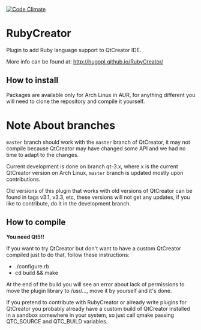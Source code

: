 [![Code Climate](https://codeclimate.com/github/hugopl/RubyCreator/badges/gpa.svg)](https://codeclimate.com/github/hugopl/RubyCreator)

# RubyCreator

Plugin to add Ruby language support to QtCreator IDE.

More info can be found at: http://hugopl.github.io/RubyCreator/

## How to install

Packages are available only for Arch Linux in AUR, for anything different you will need to clone the repository and compile it yourself.

# Note About branches

`master` branch should work with the `master` branch of QtCreator, it may not compile because QtCreator may have changed some API and we had no time to adapt to the changes.

Current development is done on branch qt-3.x, where x is the current QtCreator version on Arch Linux, `master` branch is updated mostly upon contributions.

Old versions of this plugin that works with old versions of QtCreator can be found in tags v3.1, v3.3, etc, these versions will not get any updates, if you like to contribute, do it in the development branch.

## How to compile

**You need Qt5!!**

If you want to try QtCreator but don't want to have a custom QtCreator compiled just to do that, follow these instructions:

* ./configure.rb
* cd build && make

At the end of the build you will see an error about lack of permissions to move the plugin library to /usr/..., move it by yourself and it's done.

If you pretend to contribute with RubyCreator or already write plugins for QtCreator you probably already have a custom build of QtCreator installed in
a sandbox somewhere in your system, so just call qmake passing QTC_SOURCE and QTC_BUILD variables.

